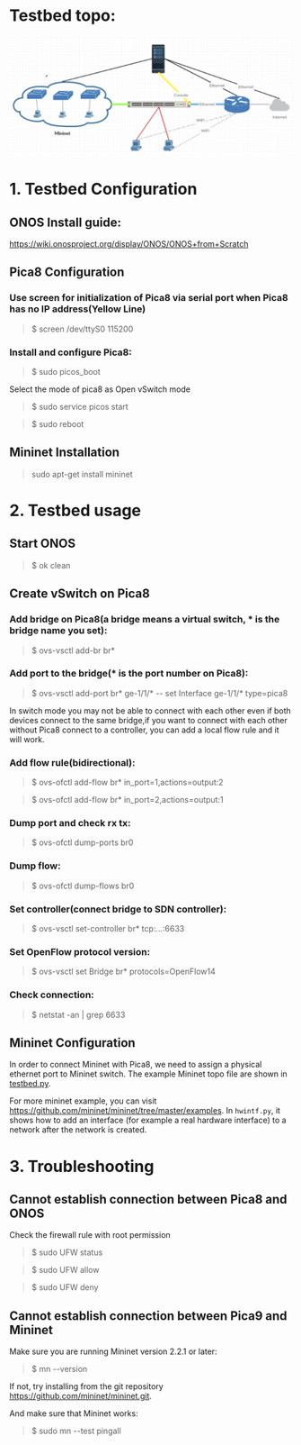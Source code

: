 # Testbed topo:
![](./src/Architecture.jpg)

 
# 1. Testbed Configuration

## ONOS Install guide:

https://wiki.onosproject.org/display/ONOS/ONOS+from+Scratch

## Pica8 Configuration

### Use screen for initialization of Pica8 via serial port when Pica8 has no IP address(Yellow Line)

> $ screen /dev/ttyS0 115200

### Install and configure Pica8:

> $ sudo picos_boot

Select the mode of pica8 as Open vSwitch mode

> $ sudo service picos start

> $ sudo reboot

## Mininet Installation

> sudo apt-get install mininet

# 2. Testbed usage

## Start ONOS

> $ ok clean

## Create vSwitch on Pica8

### Add bridge on Pica8(a bridge means a virtual switch, * is the bridge name you set):

> $ ovs-vsctl add-br br* 

### Add port to the bridge(* is the port number on Pica8):

> $ ovs-vsctl add-port br* ge-1/1/* -- set Interface ge-1/1/* type=pica8 

In switch mode you may not be able to connect with each other even if both devices connect to the same bridge,if you want to connect with each other without Pica8 connect to a controller, you can add a local flow rule and it will work.

### Add flow rule(bidirectional):

> $ ovs-ofctl add-flow br* in_port=1,actions=output:2

> $ ovs-ofctl add-flow br* in_port=2,actions=output:1

### Dump port and check rx tx:

> $ ovs-ofctl dump-ports br0

### Dump flow:

> $ ovs-ofctl dump-flows br0

### Set controller(connect bridge to SDN controller):

> $ ovs-vsctl set-controller br* tcp:*.*.*.*:6633

### Set OpenFlow protocol version:

> $ ovs-vsctl set Bridge br* protocols=OpenFlow14

### Check connection:

> $ netstat -an | grep 6633

## Mininet Configuration

In order to connect Mininet with Pica8, we need to assign a physical ethernet port to Mininet switch. The example Mininet topo file are shown in [testbed.py](./example/testbed.py). 

For more mininet example, you can visit https://github.com/mininet/mininet/tree/master/examples. In `hwintf.py`, it shows how to add an interface (for example a real hardware interface) to a network after the network is created.

# 3. Troubleshooting

## Cannot establish connection between Pica8 and ONOS

Check the firewall rule with root permission

> $ sudo UFW status 

> $ sudo UFW allow <port>

> $ sudo UFW deny <port>

## Cannot establish connection between Pica9 and Mininet

Make sure you are running Mininet version 2.2.1 or later:

> $ mn --version

If not, try installing from the git repository https://github.com/mininet/mininet.git.

And make sure that Mininet works:

> $ sudo mn --test pingall
